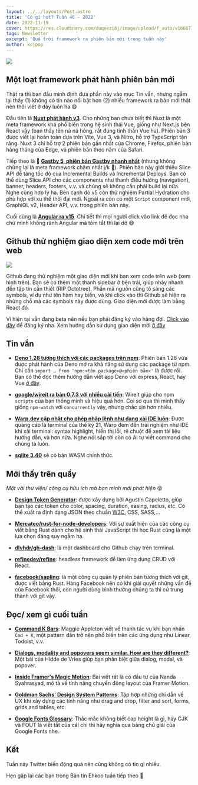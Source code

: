 ```yaml
---
layout: ../../layouts/Post.astro
title: 'Có gì hot? Tuần 46 - 2022'
date: 2022-11-19
cover: https://res.cloudinary.com/duqeezi8j/image/upload/f_auto/v1668772112/ehkoo/newsletters/w46-2022.png
tags: Newsletter
excerpt: 'Quá trời framework ra phiên bản mới trong tuần này'
author: kcjpop
---
```


![](https://res.cloudinary.com/duqeezi8j/image/upload/f_auto/v1668772112/ehkoo/newsletters/w46-2022.png)

## Một loạt framework phát hành phiên bản mới

Thật ra thì ban đầu mình định đưa phần này vào mục Tin vắn, nhưng ngẫm lại thấy (1) không có tin nào nổi bật hơn (2) nhiều framework ra bản mới thật nên thôi viết ở đây luôn ha 😄

Đầu tiên là [**Nuxt phát hành v3**](https://nuxt.com/v3). Cho những bạn chưa biết thì Nuxt là một meta framework khá phổ biến trong hệ sinh thái Vue, giống như Next.js bên React vậy (bạn thấy tên ná ná hông, rất đúng tinh thần Vue ha). Phiên bản 3 được viết lại hoàn toàn dựa trên Vite, Vue 3, và Nitro, hỗ trợ TypeScript tận răng. Nuxt 3 chỉ hỗ trợ 2 phiên bản gần nhất của Chrome, Firefox, phiên bản hàng tháng của Edge, và phiên bản theo năm của Safari.

Tiếp theo là 🥁 [**Gastby 5, phiên bản Gastby nhanh nhất**](https://www.gatsbyjs.com/blog/gatsby-5/) (nhưng không chừng lại là meta framework chậm nhất j/k 🤪). Phiên bản này giới thiệu Slice API để tăng tốc độ của Incremental Builds và Incremental Deploys. Bạn có thể dùng Slice API cho các components như thanh điều hướng (navigation), banner, headers, footers, v.v. và chúng sẽ không cần phải build lại nữa. Nghe cũng hợp lý ha. Bên cạnh đó v5 còn thử nghiệm Partial Hydration cho phù hợp với xu thế thời đại mới. Ngoài ra còn có một `Script` component mới, GraphiQL v2, Header API, v.v. trong phiên bản này.

Cuối cùng là [**Angular ra v15**](https://blog.angular.io/angular-v15-is-now-available-df7be7f2f4c8). Chi tiết thì mọi người click vào link để đọc nha chứ mình không rành Angular mà tóm tắt thì lại dở 😅

## Github thử nghiệm giao diện xem code mới trên web

![](https://res.cloudinary.com/duqeezi8j/image/upload/f_auto/v1668761959/ehkoo/Screenshot_2022-11-18_at_10.59.09.png)

Github đang thử nghiệm một giao diện mới khi bạn xem code trên web (xem hình trên). Bạn sẽ có thêm một thanh sidebar ở bên trái, giúp nhảy nhanh đến tập tin cần thiết (RIP Octotree). Phần mã nguồn cũng tô sáng các symbols, ví dụ như tên hàm hay biến, và khi click vào thì Github sẽ hiện ra những chỗ mà các symbols này được dùng. Giao diện mới được làm bằng React đó.

Vì hiện tại vẫn đang beta nên nếu bạn phải đăng ký vào hàng đợi. [Click vào đây](https://github.com/features/code-search-code-view/signup) để đăng ký nha. Xem hướng dẫn sử dụng giao diện mới [ở đây](https://docs.github.com/en/repositories/working-with-files/managing-files/navigating-files-with-the-new-code-view)

## Tin vắn

- [**Deno 1.28 tương thích với các packages trên npm**](https://deno.com/blog/v1.28): Phiên bản 1.28 vừa được phát hành của Deno mở ra khả năng sử dụng các package từ npm. Chỉ cần `import … from 'npm:<tên package>@<phiên bản>'` là được rồi. Bạn có thể đọc thêm hướng dẫn viết app Deno với express, React, hay Vue [ở đây](https://deno.com/blog/frameworks-with-npm).

- [**google/wireit ra bản 0.7.3 với nhiều cải tiến**](https://twitter.com/aomarks/status/1592553038254051328): Wireit giúp cho npm `scripts` của bạn thông minh và hiệu quả hơn. Coi sơ qua thì mình thấy giống `npm-watch` với `concurrently` vậy, nhưng chắc xịn hơn nhiều.

- [**Warp.dev cập nhật cho phép nhập lệnh như đang xài IDE luôn**](https://www.warp.dev/blog/why-is-the-terminal-input-so-weird): Được quảng cáo là terminal của thế kỷ 21, Warp đem đến trải nghiệm như IDE khi xài terminal: syntax highlight, hiển thị lỗi, rê chuột để xem tài liệu hướng dẫn, và hơn nữa. Nghe nói sắp tới còn có AI tự viết command cho chúng ta luôn.

- [**sqlite 3.40**](https://sqlite.org/wasm/doc/trunk/index.md) sẽ có bản WASM chính thức.

## Mới thấy trên quầy

_Một vài thư viện/ công cụ hữu ích mà bọn mình mới phát hiện_ 😛

- [**Design Token Generator**](https://tokens.layoutit.com/): được xây dựng bởi Agustín Capeletto, giúp bạn tạo các token cho color, spacing, duration, easing, radius, etc. Có thể xuất ra định dạng JSON theo chuẩn [W3C](https://design-tokens.github.io/community-group/format/), CSS, SASS,…

- [**Mercateo/rust-for-node-developers**](https://github.com/Mercateo/rust-for-node-developers): Với sự xuất hiện của các công cụ viết bằng Rust dành cho hệ sinh thái JavaScript thì học Rust cũng là một lựa chọn đáng suy ngẫm ha.

- [**dlvhdr/gh-dash**](https://github.com/dlvhdr/gh-dash): là một dashboard cho Github chạy trên terminal.

- [**refinedev/refine**](https://github.com/refinedev/refine): headless framework để làm ứng dụng CRUD với React.

- [**facebook/sapling**](https://github.com/facebook/sapling): là một công cụ quản lý phiên bản tương thích với git, được viết bằng Rust. Hàng Facebook nên có khi giải quyết những vấn đề của Facebook thôi, còn người dùng bình thường chúng ta thì cứ trung thành với git vậy.

## Đọc/ xem gì cuối tuần

- [**Command K Bars**](https://maggieappleton.com/command-bar): Maggie Appleton viết về thanh tác vụ khi bạn nhấn `Cmd + K`, một pattern dần trở nên phổ biến trên các ứng dụng như Linear, Todoist, v.v.

- [**Dialogs, modality and popovers seem similar. How are they different?**](https://hidde.blog/dialog-modal-popover-differences/): Một bài của Hidde de Vries giúp bạn phân biệt giữa dialog, modal, và popover.

- [**Inside Framer's Magic Motion**](https://www.nan.fyi/magic-motion): Bài viết rất là có đầu tư của Nanda Syahrasyad, mô tả về tính năng chuyển động layout của Framer Motion.

- [**Goldman Sachs' Design System Patterns**](https://design.gs.com/patterns): Tập hợp những chỉ dẫn về UX khi xây dựng các tính năng như drag and drop, filter and sort, forms, grids and tables, etc.

- [**Google Fonts Glossary**](https://fonts.google.com/knowledge/glossary): Thắc mắc không biết cap height là gì, hay CJK và FOUT là viết tắt của cái chi thì hãy nghía qua bảng chú giải của Google Fonts nhe.

## Kết

Tuần này Twitter biến động quá nên cũng không có tin gì nhiều.

Hẹn gặp lại các bạn trong Bản tin Ehkoo tuần tiếp theo 👋
